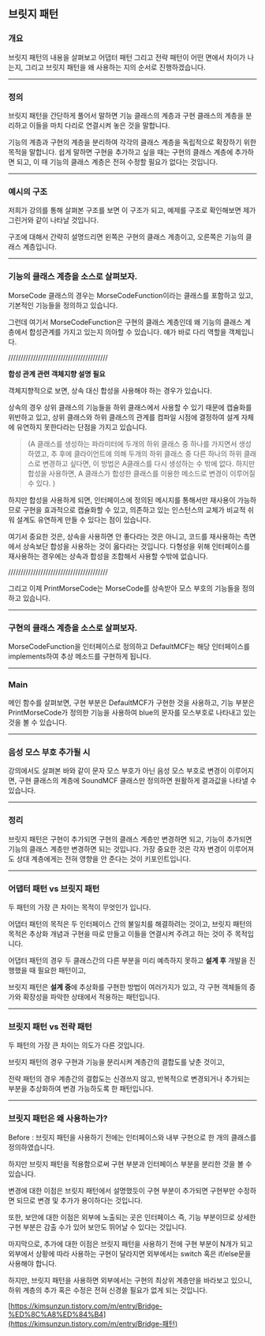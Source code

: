 ## 브릿지 패턴

### 개요

브릿지 패턴의 내용을 살펴보고 어댑터 패턴 그리고 전략 패턴이 어떤 면에서 차이가 나는지, 그리고 브릿지 패턴을 왜 사용하는 지의 순서로 진행하겠습니다.

---

### 정의

브릿지 패턴을 간단하게 풀어서 말하면 기능 클래스의 계층과 구현 클래스의 계층을 분리하고 이들을 마치 다리로 연결시켜 놓은 것을 말합니다.

기능의 계층과 구현의 계층을 분리하여 각각의 클래스 계층을 독립적으로 확장하기 위한 목적을 말합니다. 쉽게 말하면 구현을 추가하고 싶을 때는 구현의 클래스 계층에 추가하면 되고, 이 때 기능의 클래스 계층은 전혀 수정할 필요가 없다는 것입니다.

---

### **예시의 구조**

저희가 강의를 통해 살펴본 구조를 보면 이 구조가 되고, 예제를 구조로 확인해보면 제가 그린거와 같이 나타날 것입니다.

구조에 대해서 간략히 설명드리면 왼쪽은 구현의 클래스 계층이고, 오른쪽은 기능의 클래스 계층입니다.

---

### 기능의 클래스 계층을 소스로 살펴보자.

MorseCode 클래스의 경우는 MorseCodeFunction이라는 클래스를 포함하고 있고, 기본적인 기능들을 정의하고 있습니다.

그런데 여기서 MorseCodeFunction은 구현의 클래스 계층인데 왜 기능의 클래스 계층에서 합성관계를 가지고 있는지 의아할 수 있습니다. 얘가 바로 다리 역할을 객체입니다.

////////////////////////////////////////

**합성 관계 관련 객체지향 설명 필요**

객체지향적으로 보면, 상속 대신 합성을 사용해야 하는 경우가 있습니다.

상속의 경우 상위 클래스의 기능들을 하위 클래스에서 사용할 수 있기 때문에 캡슐화를 위반하고 있고, 상위 클래스와 하위 클래스의 관계를 컴파일 시점에 결정하여 설계 자체에 유연하지 못한다라는 단점을 가지고 있습니다. 

>  (A 클래스를 생성하는 파라미터에 두개의 하위 클래스 중 하나를 가지면서 생성하였고, 추 후에 클라이언트에 의해 두개의 하위 클래스 중 다른 하나의 하위 클래스로 변경하고 싶다면, 이 방법은 A클래스를 다시 생성하는 수 밖에 없다. 하지만 합성을 사용하면, A 클래스가 합성한 클래스를 이용한 메소드로 변경이 이루어질 수 있다. )

하지만 합성을 사용하게 되면, 인터페이스에 정의된 메시지를 통해서만 재사용이 가능하므로 구현을 효과적으로 캡슐화할 수 있고, 의존하고 있는 인스턴스의 교체가 비교적 쉬워 설계도 유연하게 만들 수 있다는 점이 있습니다.

여기서 중요한 것은, 상속을 사용하면 안 좋다라는 것은 아니고, 코드를 재사용하는 측면에서 상속보단 합성을 사용하는 것이 옳다라는 것입니다. 다형성을 위해 인터페이스를 재사용하는 경우에는 상속과 합성을 조합해서 사용할 수밖에 없습니다.

////////////////////////////////////////

그리고 이제 PrintMorseCode는 MorseCode를 상속받아 모스 부호의 기능들을 정의하고 있습니다.

---

### 구현의 클래스 계층을 소스로 살펴보자.

MorseCodeFunction을 인터페이스로 정의하고 DefaultMCF는 해당 인터페이스를 implements하여 추상 메소드를 구현하게 됩니다.

---

### Main

메인 함수를 살펴보면, 구현 부분은 DefaultMCF가 구현한 것을 사용하고, 기능 부분은 PrintMorseCode가 정의한 기능을 사용하여 blue의 문자를 모스부호로 나타내고 있는 것을 볼 수 있습니다.

---

### **음성 모스 부호 추가될 시**

강의에서도 살펴본 바와 같이 문자 모스 부호가 아닌 음성 모스 부호로 변경이 이루어지면, 구현 클래스의 계층에 SoundMCF 클래스만 정의하면 원활하게 결과값을 나타낼 수 있습니다.

---

### **정리**

브릿지 패턴은 구현이 추가되면 구현의 클래스 계층만 변경하면 되고, 기능이 추가되면 기능의 클래스 계층만 변경하면 되는 것입니다. 가장 중요한 것은 각자 변경이 이루어져도 상대 계층에게는 전혀 영향을 안 준다는 것이 키포인트입니다.

---

### **어댑터 패턴 vs 브릿지 패턴**

두 패턴의 가장 큰 차이는 목적이 무엇인가 입니다.

어댑터 패턴의 목적은 두 인터페이스 간의 불일치를 해결하려는 것이고, 브릿지 패턴의 목적은 추상화 개념과 구현을 따로 만들고 이들을 연결시켜 주려고 하는 것이 주 목적입니다.

어댑터 패턴의 경우 두 클래스간의 다른 부분을 미리 예측하지 못하고 **설계 후** 개발을 진행했을 때 필요한 패턴이고, 

브릿지 패턴은 **설계 중**에 추상화를 구현한 방법이 여러가지가 있고, 각 구현 객체들의 증가와 확장성을 파악한 상태에서 적용하는 패턴입니다.

---

### **브릿지 패턴 vs 전략 패턴**

두 패턴의 가장 큰 차이는 의도가 다른 것입니다.

브릿지 패턴의 경우 구현과 기능을 분리시켜 계층간의 결합도를 낮춘 것이고,

전략 패턴의 경우 계층간의 결합도는 신경쓰지 않고, 반복적으로 변경되거나 추가되는 부분을 추상화하여 변경 가능하도록 한 패턴입니다.

---

### 브릿지 패턴은 왜 사용하는가?

Before : 브릿지 패턴을 사용하기 전에는 인터페이스와 내부 구현으로 한 개의 클래스를 정의하였습니다.

하지만 브릿지 패턴을 적용함으로써 구현 부분과 인터페이스 부분을 분리한 것을 볼 수 있습니다.

변경에 대한 이점은 브릿지 패턴에서 설명했듯이 구현 부분이 추가되면 구현부만 수정하면 되므로 변경 및 추가가 용이하다는 것입니다.

또한, 보안에 대한 이점은 외부에 노출되는 곳은 인터페이스 즉, 기능 부분이므로 상세한 구현 부분은 감출 수가 있어 보안도 뛰어날 수 있다는 것입니다.

마지막으로, 추가에 대한 이점은 브릿지 패턴을 사용하기 전에 구현 부분이 N개가 되고 외부에서 상황에 따라 사용하는 구현이 달라지면 외부에서는 switch 혹은 if/else문을 사용해야 합니다.

하지만, 브릿지 패턴을 사용하면 외부에서는 구현의 최상위 계층만을 바라보고 있으니, 하위 계층의 추가 혹은 수정은 전혀 신경쓸 필요가 없게 되는 것입니다.

[https://kimsunzun.tistory.com/m/entry/Bridge-%ED%8C%A8%ED%84%B4](https://kimsunzun.tistory.com/m/entry/Bridge-패턴)
